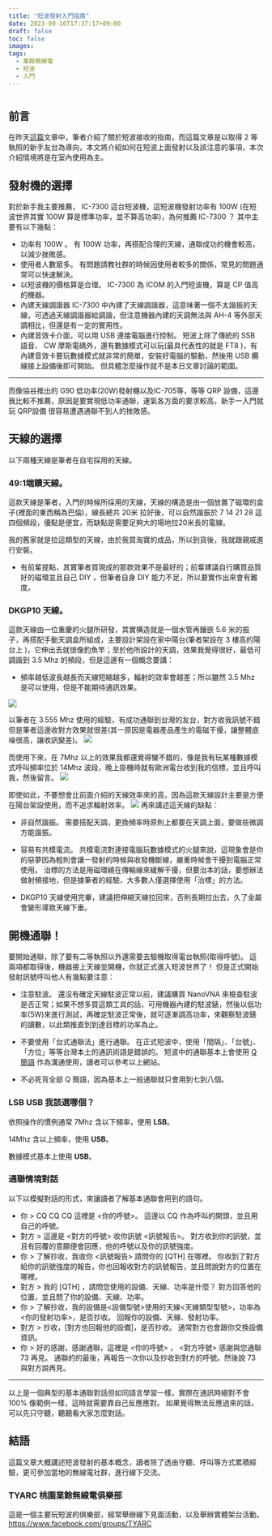 ```yaml
---
title: "短波發射入門指南"
date: 2023-09-16T17:37:17+09:00
draft: false
toc: false
images:
tags:
  - 業餘無線電
  - 短波
  - 入門
---
```

#
## 前言
在昨天[這篇](https://yakumo.tw/posts/2023/09/swl/)文章中，筆者介紹了關於短波接收的指南，而這篇文章是以取得 2 等執照的新手友台為導向，本文將介紹如何在短波上面發射以及該注意的事項，本次介紹情境將是在室內使用為主。
## 發射機的選擇
對於新手我主要推薦， IC-7300 這台短波機，這短波機發射功率有 100W (在短波世界其實 100W 算是標準功率，並不算高功率)，為何推薦 IC-7300 ？ 其中主要有以下幾點：
* 功率有 100W 。
有 100W 功率，再搭配合理的天線，通聯成功的機會較高，以減少挫敗感。
* 使用者人數眾多。
有問題請教社群的時候因使用者較多的關係，常見的問題通常可以快速解決。
* 以短波機的價格算是合理。
IC-7300 為 ICOM 的入門短波機，算是 CP 值高的機器。
* 內建天線調諧器
IC-7300 中內建了天線調諧器，這意味著一個不太諧振的天線，可透過天線調諧器給調諧，但注意機器內建的天調無法與 AH-4 等外部天調相比，但還是有一定的實用性。
* 內建音效卡介面，可以用 USB 連接電腦進行控制。
短波上除了傳統的 SSB 語音、 CW 摩斯電碼外，還有數據模式可以玩(最具代表性的就是 FT8 )，有內建音效卡要玩數據模式就非常的簡單，安裝好電腦的驅動，然後用 USB 纜線接上設備後即可開始。
但具體怎麼操作就不是本日文章討論的範圍。
***
而像協谷推出的 G90 低功率(20W)發射機以及IC-705等，等等 QRP 設備，這邊我比較不推薦，原因是要實現低功率通聯，運氣各方面的要求較高，新手一入門就玩 QRP設備 很容易遭遇通聯不到人的挫敗感。

## 天線的選擇
以下兩種天線是筆者在自宅採用的天線。
### 49:1端饋天線。
這款天線是筆者，入門的時候所採用的天線，天線的構造是由一個放置了磁環的盒子(裡面的東西稱為巴倫)，線長總共 20米 拉好後，可以自然諧振於 7 14 21 28 這四個頻段，優點是便宜，而缺點是需要足夠大的場地拉20米長的電線。

我的舊家就是拉這類型的天線，由於我買淘寶的成品，所以到貨後，我就跟親戚進行安裝。
* 有前輩提點，其實筆者買現成的那款效果不是最好的；前輩建議自行購買品質好的磁環並且自己 DIY ，但筆者自身 DIY 能力不足，所以要實作出來會有難度。
### DKGP10 天線。
這款天線由一位重慶的火腿所研發，其實構造就是一個水管再鑲嵌 5.6 米的振子，再搭配手動天調盒所組成，主要設計架設在家中陽台(筆者架設在 3 樓高的陽台上 )，它伸出去就很像釣魚竿；至於他所設計的天調，效果我覺得很好，最低可調諧到 3.5 Mhz 的頻段，但是這邊有一個概念要講：
* 頻率越低波長越長而天線短縮越多，輻射的效率會越差；所以雖然 3.5 Mhz 是可以使用，但是不能期待通訊效果。

![](https://hackmd.io/_uploads/r1fSYhfyp.jpg)

以筆者在 3.555 Mhz 使用的經驗，有成功通聯到台灣的友台，對方收我訊號不錯但是筆者這邊收對方效果就很差(其一原因是電器產品產生的電磁干擾，讓整體底噪很高，讓收訊變差)。
![](https://hackmd.io/_uploads/rJfSK2M1a.jpg)

而使用下來，在 7Mhz 以上的效果我都還覺得蠻不錯的，像是我有玩某種數據模式呼叫頻率位於 14Mhz 波段，晚上掛機時就有歐洲電台收到我的信標，並且呼叫我，然後留言。
![](https://hackmd.io/_uploads/H1MBY3zkp.jpg)

即使如此，不要想會比前面介紹的天線效率來的高，因為這款天線設計主要是方便在陽台架設使用，而不追求輻射效率。
![](https://hackmd.io/_uploads/SkzSY3Mya.jpg)
再來講述這天線的缺點：
* 非自然諧振。
需要搭配天調，更換頻率時原則上都要在天調上面，要做些微調方能諧振。
* 容易有共模電流。
共模電流對連接電腦玩數據模式的火腿來說，這現象會是你的惡夢因為輕則會讓一發射的時候與收發機斷線，嚴重時候會干擾到電腦正常使用。
治標的方法是用磁環繞在傳輸線來緩解干擾，但要治本的話，要想辦法做射頻接地，但是據筆者的經驗，大多數人僅選擇使用「治標」的方法。

* DKGP10 天線使用完畢，建議把伸縮天線拉回來，否則長期拉出去，久了金屬會變形導致天線下垂。

## 開機通聯！
要開始通聯，除了要有二等執照以外還需要去驗機取得電台執照(取得呼號)。
這兩項都取得後，機器接上天線並開機，你就正式進入短波世界了！
但是正式開始發射訊號呼叫他人有幾點要注意：
* 注意駐波。
還沒有確定天線駐波正常以前，建議購買 NanoVNA 來檢查駐波是否正常；如果不想多買這類工具的話，可用機器內建的駐波錶，然後以低功率(5W)來進行測試，再確定駐波正常後，就可逐漸調高功率，來觀察駐波錶的讀數，以此類推直到到達目標的功率為止。
* 不要使用「台式通聯法」進行通聯。
在正式短波中，使用「間隔」、「台號」、「方位」等等台灣本土的通訊術語是錯誤的。
短波中的通聯基本上會使用 [Q簡語](https://zh.wikipedia.org/zh-tw/Q%E7%AE%80%E8%AF%AD) 作為溝通使用，讀者可以參考以上網站。

* 不必死背全部 Q 簡語，因為基本上一般通聯就只會用到七到八個。

### LSB USB 我該選哪個？
依照操作的慣例通常
7Mhz 含以下頻率，使用 **LSB**。

14Mhz 含以上頻率，使用 **USB**。

數據模式基本上使用 **USB**。

### 通聯情境對話

以下以模擬對話的形式，來讓讀者了解基本通聯會用到的語句。

* 你 > CQ CQ CQ 這裡是 <你的呼號>。
這邊以 CQ 作為呼叫的開頭，並且用自己的呼號。
* 對方 > 這邊是 <對方的呼號> 收你訊號 <訊號報告>。
對方收到你的訊號，並且有回覆的意願便會回應，他的呼號以及你的訊號強度。
* 你 > 了解抄收，我收你 <訊號報告> 請問你的 [QTH] 在哪裡。
你收到了對方給你的訊號強度的報告，你也回報收對方的訊號報告，並且問說對方的位置在哪裡。
* 對方 > 我的 [QTH] ，請問您使用的設備、天線、功率是什麼？
對方回答他的位置，並且問了你的設備、天線、功率。
* 你 > 了解抄收，我的設備是<設備型號>使用的天線<天線類型型號>，功率為<你的發射功率>，是否抄收。
回報你的設備、天線、發射功率。
* 對方 > 抄收，[對方也回報他的設備]，是否抄收。
通常對方也會跟你交換設備資訊。
* 你 > 好的感謝，感謝通聯，這裡是 <你的呼號> ， <對方呼號> 感謝與您通聯73 再見。
通聯的的最後，再報告一次你以及抄收到對方的呼號。然後說 73 與對方說再見。
***
以上是一個典型的基本通聯對話但如同語言學習一樣，實際在通訊時絕對不會 100% 像範例一樣，這時就需要靠自己反應應對。
如果覺得無法反應過來的話，可以先只守聽，聽聽看大家怎麼對話。
## 結語
這篇文章大概講述短波發射的基本概念，讀者除了透由守聽、呼叫等方式累積經驗，更可參加當地的無線電社群，進行線下交流。
### TYARC 桃園業餘無線電俱樂部
這是一個主要玩短波的俱樂部，經常舉辦線下見面活動，以及舉辦實體架台活動。
https://www.facebook.com/groups/TYARC